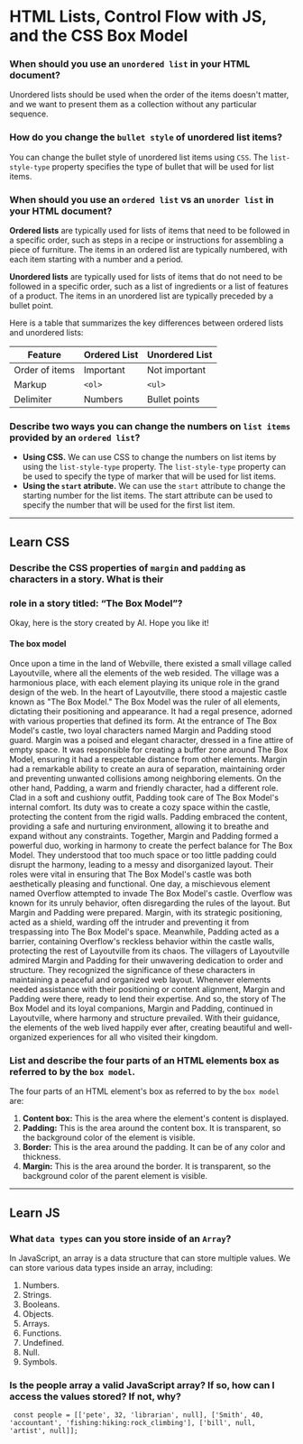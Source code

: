 # HTML Lists, Control Flow with JS, and the CSS Box Model

### When should you use an `unordered list` in your HTML document?

Unordered lists should be used when the order of the items doesn't matter, and 
we want to present them as a collection without any particular sequence.

### How do you change the `bullet style` of unordered list items?

You can change the bullet style of unordered list items using `CSS`. The `list-style-type` 
property specifies the type of bullet that will be used for list items.

### When should you use an `ordered list` vs an `unorder list` in your HTML document?

**Ordered lists** are typically used for lists of items that need to be followed in a specific 
order, such as steps in a recipe or instructions for assembling a piece of furniture. The 
items in an ordered list are typically numbered, with each item starting with a number 
and a period.

**Unordered lists** are typically used for lists of items that do not need to be followed in a 
specific order, such as a list of ingredients or a list of features of a product. The items 
in an unordered list are typically preceded by a bullet point.

Here is a table that summarizes the key differences between ordered lists and unordered lists:

| Feature            | Ordered List | Unordered List |
|--------------------|--------------|----------------|
| Order of items     | Important    | Not important  |
| Markup             | `<ol>`       | `<ul>`         |
| Delimiter          | Numbers      | Bullet points  |

### Describe two ways you can change the numbers on `list items` provided by an `ordered list`?

* **Using CSS.** We can use CSS to change the numbers on list items by using the `list-style-type` 
  property. The `list-style-type` property can be used to specify the type of marker that will be 
  used for list items.
* **Using the `start` atribute.** We can use the `start` attribute to change the starting number for 
  the list items. The start attribute can be used to specify the number that will be used for the 
  first list item.

***

## Learn CSS

### Describe the CSS properties of `margin` and `padding` as characters in a story. What is their 
### role in a story titled: “The Box Model”?

Okay, here is the story created by AI. Hope you like it! 

#### The box model

Once upon a time in the land of Webville, there existed a small village called Layoutville, where 
all the elements of the web resided. The village was a harmonious place, with each element playing 
its unique role in the grand design of the web.
In the heart of Layoutville, there stood a majestic castle known as "The Box Model." The Box Model 
was the ruler of all elements, dictating their positioning and appearance. It had a regal presence, 
adorned with various properties that defined its form.
At the entrance of The Box Model's castle, two loyal characters named Margin and Padding stood guard. 
Margin was a poised and elegant character, dressed in a fine attire of empty space. It was responsible 
for creating a buffer zone around The Box Model, ensuring it had a respectable distance from other 
elements. Margin had a remarkable ability to create an aura of separation, maintaining order and 
preventing unwanted collisions among neighboring elements.
On the other hand, Padding, a warm and friendly character, had a different role. Clad in a soft and 
cushiony outfit, Padding took care of The Box Model's internal comfort. Its duty was to create a cozy 
space within the castle, protecting the content from the rigid walls. Padding embraced the content, 
providing a safe and nurturing environment, allowing it to breathe and expand without any constraints.
Together, Margin and Padding formed a powerful duo, working in harmony to create the perfect balance 
for The Box Model. They understood that too much space or too little padding could disrupt the 
harmony, leading to a messy and disorganized layout. Their roles were vital in ensuring that 
The Box Model's castle was both aesthetically pleasing and functional.
One day, a mischievous element named Overflow attempted to invade The Box Model's castle. Overflow 
was known for its unruly behavior, often disregarding the rules of the layout. But Margin and Padding 
were prepared. Margin, with its strategic positioning, acted as a shield, warding off the intruder 
and preventing it from trespassing into The Box Model's space. Meanwhile, Padding acted as a barrier, 
containing Overflow's reckless behavior within the castle walls, protecting the rest of Layoutville 
from its chaos.
The villagers of Layoutville admired Margin and Padding for their unwavering dedication to order and 
structure. They recognized the significance of these characters in maintaining a peaceful and 
organized web layout. Whenever elements needed assistance with their positioning or content alignment, 
Margin and Padding were there, ready to lend their expertise.
And so, the story of The Box Model and its loyal companions, Margin and Padding, continued in 
Layoutville, where harmony and structure prevailed. With their guidance, the elements of the web 
lived happily ever after, creating beautiful and well-organized experiences for all who visited their 
kingdom.

### List and describe the four parts of an HTML elements box as referred to by the `box model`.

The four parts of an HTML element's box as referred to by the `box model` are:

1. **Content box:** This is the area where the element's content is displayed.
2. **Padding:** This is the area around the content box. It is transparent, so the background color of the 
   element is visible.
3. **Border:** This is the area around the padding. It can be of any color and thickness.
4. **Margin:** This is the area around the border. It is transparent, so the background color of the parent 
   element is visible.

***

## Learn JS

### What `data types` can you store inside of an `Array`?

In JavaScript, an array is a data structure that can store multiple values. We can store various data types 
inside an array, including:

1. Numbers.
2. Strings.
3. Booleans.
4. Objects.
5. Arrays.
6. Functions.
7. Undefined.
8. Null.
9. Symbols.

### Is the people array a valid JavaScript array? If so, how can I access the values stored? If not, why?

```
 const people = [['pete', 32, 'librarian', null], ['Smith', 40, 'accountant', 'fishing:hiking:rock_climbing'], ['bill', null, 'artist', null]];

 ```